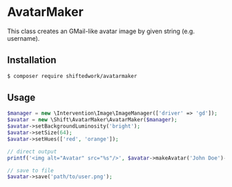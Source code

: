 # AvatarMaker

This class creates an GMail-like avatar image by given string (e.g. username).

## Installation
```sh
$ composer require shiftedwork/avatarmaker
```

## Usage
```php
$manager = new \Intervention\Image\ImageManager(['driver' => 'gd']);
$avatar = new \Shift\AvatarMaker\AvatarMaker($manager);
$avatar->setBackgroundLuminosity('bright');
$avatar->setSize(64);
$avatar->setHues(['red', 'orange']);

// direct output
printf('<img alt="Avatar" src="%s"/>', $avatar->makeAvatar('John Doe')->toBase64());

// save to file
$avatar->save('path/to/user.png');

```